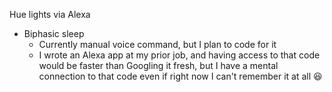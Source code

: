 Hue lights via Alexa
* Biphasic sleep
	* Currently manual voice command, but I plan to code for it
	* I wrote an Alexa app at my prior job, and having access to that code would be faster than Googling it fresh, but I have a mental connection to that code even if right now I can't remember it at all 😆
